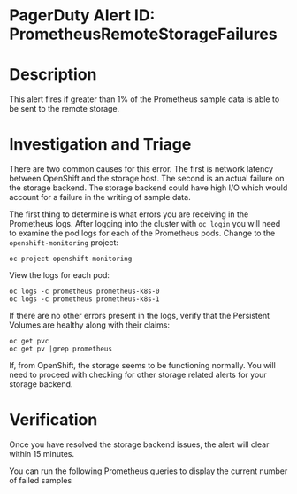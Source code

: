 # PagerDuty Alert ID: PrometheusRemoteStorageFailures
# Description

This alert fires if greater than 1% of the Prometheus sample data is able to be sent to the remote storage. 

# Investigation and Triage

There are two common causes for this error. The first is network latency between OpenShift and the storage host. The second is an actual failure on the storage backend. The storage backend could have high I/O which would account for a failure in the writing of sample data.

The first thing to determine is what errors you are receiving in the Prometheus logs. After logging into the cluster with `oc login` you will need to examine the pod logs for each of the Prometheus pods. Change to the `openshift-monitoring` project:

```
oc project openshift-monitoring
```

View the logs for each pod:

```
oc logs -c prometheus prometheus-k8s-0 
oc logs -c prometheus prometheus-k8s-1
```

If there are no other errors present in the logs, verify that the Persistent Volumes are healthy along with their claims:

```
oc get pvc
oc get pv |grep prometheus
```

If, from OpenShift, the storage seems to be functioning normally. You will need to proceed with checking for other storage related alerts for your storage backend.

# Verification

Once you have resolved the storage backend issues, the alert will clear within 15 minutes.

You can run the following Prometheus queries to display the current number of failed samples

```

```
